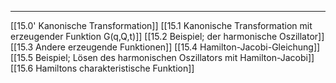 ***

[[15.0' Kanonische Transformation]]
[[15.1 Kanonische Transformation mit erzeugender Funktion G(q,Q,t)]]
[[15.2 Beispiel; der harmonische Oszillator]]
[[15.3 Andere erzeugende Funktionen]]
[[15.4 Hamilton-Jacobi-Gleichung]]
[[15.5 Beispiel; Lösen des harmonischen Oszillators mit Hamilton-Jacobi]]
[[15.6 Hamiltons charakteristische Funktion]]
